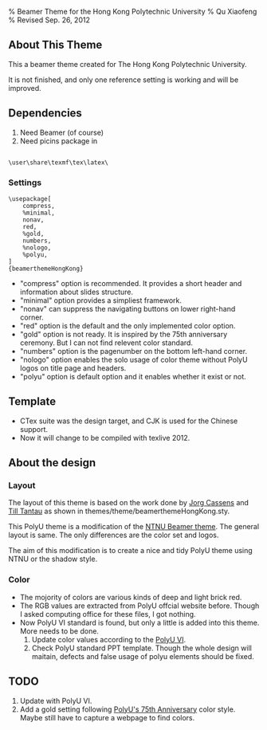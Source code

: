 % Beamer Theme for the Hong Kong Polytechnic University
% Qu Xiaofeng
% Revised Sep. 26, 2012

## About This Theme

This a beamer theme created for The Hong Kong Polytechnic University.

It is not finished, and only one reference setting is working and will be improved.

## Dependencies

1. Need Beamer (of course)
2. Need picins package in

~~~~{#picins .c}

\user\share\texmf\tex\latex\

~~~~~~~~~



### Settings

~~~{#theme .tex}
\usepackage[
    compress,
    %minimal,
    nonav,
    red,
    %gold,
    numbers,
    %nologo,
    %polyu,
]
{beamerthemeHongKong}
~~~~~~

+ "compress" option is recommended. It provides a short header and information about slides structure.
+ "minimal" option provides a simpliest framework.
+ "nonav" can suppress the navigating buttons on lower right-hand corner.
+ "red" option is the default and the only implemented color option.
+ "gold" option is not ready. It is inspired by the 75th anniversary ceremony. But I can not find relevent color standard.
+ "numbers" option is the pagenumber on the bottom left-hand corner.
+ "nologo" option enables the solo usage of color theme without PolyU logos on title page and headers.
+ "polyu" option is default option and it enables whether it exist or not.


## Template

+ CTex suite was the design target, and CJK is used for the Chinese support.
+ Now it will change to be compiled with texlive 2012.

## About the design

### Layout

The layout of this theme is based on the work done by [Jorg Cassens](http://cassens.org/) and [Till Tantau](http://www.tcs.uni-luebeck.de/mitarbeiter/tantau/) as shown in themes/theme/beamerthemeHongKong.sty.

This PolyU theme is a modification of the [NTNU Beamer theme](http://story.idi.ntnu.no/~cassens/blog/archives/39-A-Beamer-theme-for-NTNU.html). The general layout is same. The only differences are the color set and logos.

The aim of this modification is to create a nice and tidy PolyU theme using NTNU or the shadow style.

### Color

+ The mojority of colors are various kinds of deep and light brick red.
+ The RGB values are extracted from PolyU offcial website before. Though I asked computing office for these files, I got nothing.
+ Now PolyU VI standard is found, but only a little is added into this theme. More needs to be done.
  1. Update color values according to the [PolyU VI](http://www.polyu.edu.hk/cpa/polyu/index.php?option=com_content&view=article&id=156&Itemid=48).
  2. Check PolyU standard PPT template. Though the whole design will maitain, defects and false usage of polyu elements should be fixed.

## TODO

1. Update with PolyU VI.
2. Add a gold setting following [PolyU's 75th Anniversary](http://75.polyu.hk/) color style. Maybe still have to capture a webpage to find colors.


